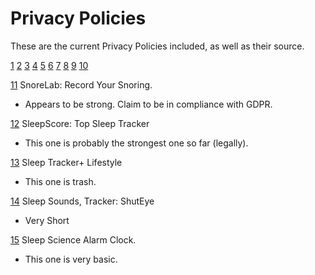 # Privacy Policies
These are the current Privacy Policies included, as well as their source. 

[1]()
[2]()
[3]()
[4]()
[5]()
[6]()
[7]()
[8]()
[9]()
[10]()


[11](https://www.snorelab.com/snorelab-app-privacy-policy/) SnoreLab: Record Your Snoring.
- Appears to be strong. Claim to be in compliance with GDPR.


[12](https://www.sleepscore.com/privacy-policy/) SleepScore: Top Sleep Tracker
- This one is probably the strongest one so far (legally).  


[13](https://www.lumentrails.com/privacy/) Sleep Tracker+ Lifestyle
- This one is trash.


[14](http://enerjoy.life/sleep-ios/PrivacyPolicy.html) Sleep Sounds, Tracker: ShutEye
- Very Short


[15](https://www.phase4mobile.com/privacy-policy/) Sleep Science Alarm Clock.
- This one is very basic.


